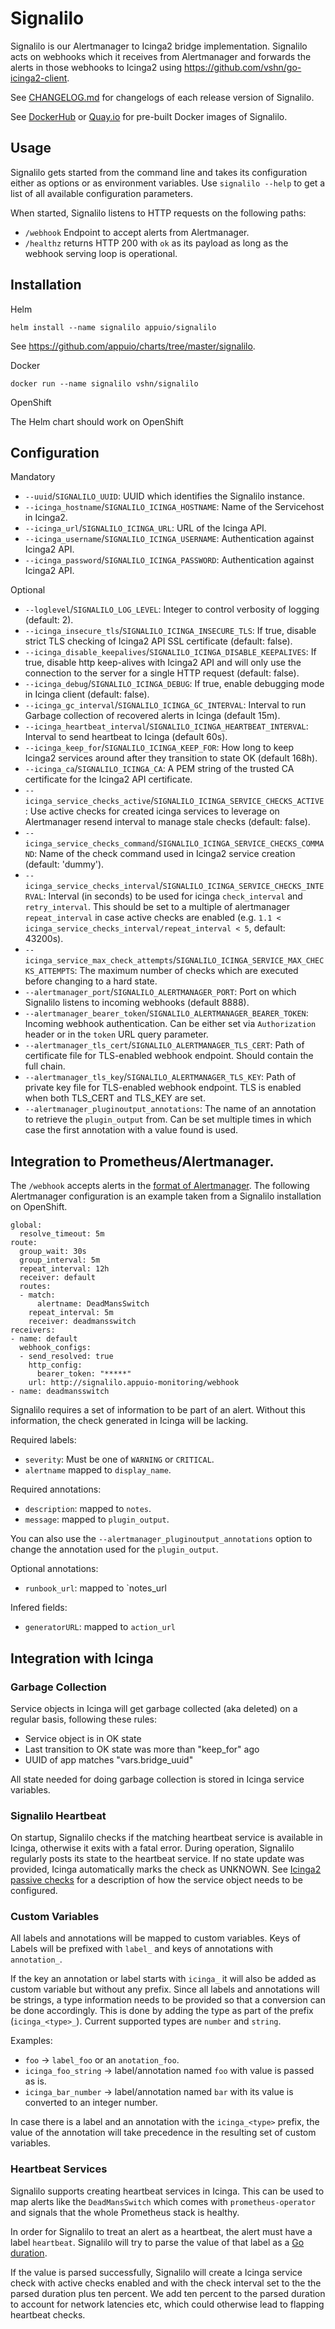 # Signalilo

Signalilo is our Alertmanager to Icinga2 bridge implementation. Signalilo acts
on webhooks which it receives from Alertmanager and forwards the alerts in
those webhooks to Icinga2 using https://github.com/vshn/go-icinga2-client.

See [CHANGELOG.md](/CHANGELOG.md) for changelogs of each release version of
Signalilo.

See [DockerHub](https://hub.docker.com/r/vshn/signalilo) or
[Quay.io](https://quay.io/repository/vshn/signalilo) for pre-built
Docker images of Signalilo.

## Usage

Signalilo gets started from the command line and takes its configuration
either as options or as environment variables. Use `signalilo --help` to get a
list of all available configuration parameters.

When started, Signalilo listens to HTTP requests on the following paths:

* `/webhook` Endpoint to accept alerts from Alertmanager.
* `/healthz` returns HTTP 200 with `ok` as its payload as long as the webhook
  serving loop is operational.

## Installation

Helm

    helm install --name signalilo appuio/signalilo

See https://github.com/appuio/charts/tree/master/signalilo.

Docker

    docker run --name signalilo vshn/signalilo

OpenShift

The Helm chart should work on OpenShift

## Configuration

Mandatory

* `--uuid`/`SIGNALILO_UUID`:
  UUID which identifies the Signalilo instance.
* `--icinga_hostname`/`SIGNALILO_ICINGA_HOSTNAME`:
  Name of the Servicehost in Icinga2.
* `--icinga_url`/`SIGNALILO_ICINGA_URL`:
  URL of the Icinga API.
* `--icinga_username`/`SIGNALILO_ICINGA_USERNAME`:
  Authentication against Icinga2 API.
* `--icinga_password`/`SIGNALILO_ICINGA_PASSWORD`:
  Authentication against Icinga2 API.

Optional

* `--loglevel`/`SIGNALILO_LOG_LEVEL`:
  Integer to control verbosity of logging (default: 2).
* `--icinga_insecure_tls`/`SIGNALILO_ICINGA_INSECURE_TLS`:
  If true, disable strict TLS checking of Icinga2 API SSL certificate
  (default: false).
* `--icinga_disable_keepalives`/`SIGNALILO_ICINGA_DISABLE_KEEPALIVES`:
  If true, disable http keep-alives with Icinga2 API and will only use
  the connection to the server for a single HTTP request
  (default: false).
* `--icinga_debug`/`SIGNALILO_ICINGA_DEBUG`:
  If true, enable debugging mode in Icinga client (default: false).
* `--icinga_gc_interval`/`SIGNALILO_ICINGA_GC_INTERVAL`:
  Interval to run Garbage collection of recovered alerts in Icinga
  (default 15m).
* `--icinga_heartbeat_interval`/`SIGNALILO_ICINGA_HEARTBEAT_INTERVAL`:
  Interval to send heartbeat to Icinga (default 60s).
* `--icinga_keep_for`/`SIGNALILO_ICINGA_KEEP_FOR`:
  How long to keep Icinga2 services around after they transition to state OK
  (default 168h).
* `--icinga_ca`/`SIGNALILO_ICINGA_CA`:
  A PEM string of the trusted CA certificate for the Icinga2 API certificate.
* `--icinga_service_checks_active`/`SIGNALILO_ICINGA_SERVICE_CHECKS_ACTIVE`:
  Use active checks for created icinga services to leverage on Alertmanager resend interval to manage stale checks (default: false).
* `--icinga_service_checks_command`/`SIGNALILO_ICINGA_SERVICE_CHECKS_COMMAND`:
  Name of the check command used in Icinga2 service creation (default: 'dummy').
* `--icinga_service_checks_interval`/`SIGNALILO_ICINGA_SERVICE_CHECKS_INTERVAL`:
  Interval (in seconds) to be used for icinga `check_interval` and `retry_interval`.
  This should be set to a multiple of alertmanager `repeat_interval` in case
  active checks are enabled (e.g. `1.1 < icinga_service_checks_interval/repeat_interval < 5`, default: 43200s).
* `--icinga_service_max_check_attempts`/`SIGNALILO_ICINGA_SERVICE_MAX_CHECKS_ATTEMPTS`:
  The maximum number of checks which are executed before changing to a hard state.
* `--alertmanager_port`/`SIGNALILO_ALERTMANAGER_PORT`:
  Port on which Signalilo listens to incoming webhooks (default 8888).
* `--alertmanager_bearer_token`/`SIGNALILO_ALERTMANAGER_BEARER_TOKEN`:
  Incoming webhook authentication. Can be either set via `Authorization` header or in the `token` URL query parameter.
* `--alertmanager_tls_cert`/`SIGNALILO_ALERTMANAGER_TLS_CERT`:
  Path of certificate file for TLS-enabled webhook endpoint. Should contain the
  full chain.
* `--alertmanager_tls_key`/`SIGNALILO_ALERTMANAGER_TLS_KEY`:
  Path of private key file for TLS-enabled webhook endpoint. TLS is enabled
  when both TLS_CERT and TLS_KEY are set.
* `--alertmanager_pluginoutput_annotations`:
  The name of an annotation to retrieve the `plugin_output` from. Can be set multiple times in which case the first annotation with a value found is used.

## Integration to Prometheus/Alertmanager.

The `/webhook` accepts alerts in the [format of Alertmanager][webhook_format].
The following Alertmanager configuration is an example taken from a Signalilo
installation on OpenShift.

    global:
      resolve_timeout: 5m
    route:
      group_wait: 30s
      group_interval: 5m
      repeat_interval: 12h
      receiver: default
      routes:
      - match:
          alertname: DeadMansSwitch
        repeat_interval: 5m
        receiver: deadmansswitch
    receivers:
    - name: default
      webhook_configs:
      - send_resolved: true
        http_config:
          bearer_token: "*****"
        url: http://signalilo.appuio-monitoring/webhook
    - name: deadmansswitch

Signalilo requires a set of information to be part of an alert. Without this
information, the check generated in Icinga will be lacking.

Required labels:

* `severity`: Must be one of `WARNING` or `CRITICAL`.
* `alertname` mapped to `display_name`.

Required annotations:

* `description`: mapped to `notes`.
* `message`: mapped to `plugin_output`.

You can also use the `--alertmanager_pluginoutput_annotations` option to change the annotation used for the `plugin_output`.

Optional annotations:

* `runbook_url`: mapped to `notes_url

Infered fields:

* `generatorURL`: mapped to `action_url`

## Integration with Icinga

### Garbage Collection

Service objects in Icinga will get garbage collected (aka deleted) on a regular basis, following these rules:

* Service object is in OK state
* Last transition to OK state was more than "keep_for" ago
* UUID of app matches "vars.bridge_uuid"

All state needed for doing garbage collection is stored in Icinga service variables.

### Signalilo Heartbeat

On startup, Signalilo checks if the matching heartbeat service is available in
Icinga, otherwise it exits with a fatal error. During operation, Signalilo
regularly posts its state to the heartbeat service.  If no state update was
provided, Icinga automatically marks the check as UNKNOWN.  See [Icinga2
passive checks][passive_checks] for a description of how the service object
needs to be configured.

[passive_checks]: https://wiki.vshn.net/display/VT/Icinga2+passive+checks
[webhook_format]: https://prometheus.io/docs/alerting/configuration/#webhook_config.

### Custom Variables

All labels and annotations will be mapped to custom variables. Keys of Labels
will be prefixed with `label_` and keys of annotations with `annotation_`.

If the key an annotation or label starts with `icinga_` it will also be added
as custom variable but without any prefix. Since all labels and annotations
will be strings, a type information needs to be provided so that a conversion
can be done accordingly. This is done by adding the type as part of the prefix
(`icinga_<type>_`).  Current supported types are `number` and `string`.

Examples:

* `foo` -> `label_foo` or an `anotation_foo`.
* `icinga_foo_string` -> label/annotation named `foo` with value is passed
  as is.
* `icinga_bar_number` -> label/annotation named `bar` with its value is
  converted to an integer number.

In case there is a label and an annotation with the `icinga_<type>` prefix, the
value of the annotation will take precedence in the resulting set of custom
variables.

### Heartbeat Services

Signalilo supports creating heartbeat services in Icinga. This can be used to
map alerts like the `DeadMansSwitch` which comes with `prometheus-operator`
and signals that the whole Prometheus stack is healthy.

In order for Signalilo to treat an alert as a heartbeat, the alert must have
a label `heartbeat`. Signalilo will try to parse the value of that label as a
[Go duration].  

If the value is parsed successfully, Signalilo will create a Icinga service
check with active checks enabled and with the check interval set to the the
parsed duration plus ten percent.  We add ten percent to the parsed duration
to account for network latencies etc, which could otherwise lead to flapping
heartbeat checks.


[Go duration]: https://golang.org/pkg/time/#ParseDuration
